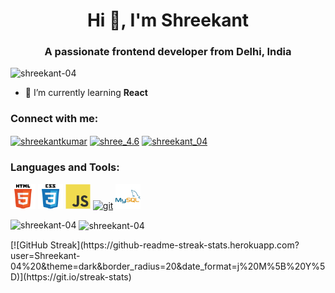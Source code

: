 <h1 align="center">Hi 👋, I'm Shreekant</h1>
<h3 align="center">A passionate frontend developer from Delhi, India</h3>

<p align="left"> <img src="https://komarev.com/ghpvc/?username=shreekant-04&label=Profile%20views&color=0e75b6&style=flat" alt="shreekant-04" /> </p>

- 🌱 I’m currently learning **React**

<h3 align="left">Connect with me:</h3>
<p align="left">
<a href="https://linkedin.com/in/shreekantkumar" target="blank"><img align="center" src="https://raw.githubusercontent.com/rahuldkjain/github-profile-readme-generator/master/src/images/icons/Social/linked-in-alt.svg" alt="shreekantkumar" height="30" width="40" /></a>
<a href="https://instagram.com/shree_4.6" target="blank"><img align="center" src="https://raw.githubusercontent.com/rahuldkjain/github-profile-readme-generator/master/src/images/icons/Social/instagram.svg" alt="shree_4.6" height="30" width="40" /></a>
<a href="https://www.leetcode.com/shreekant_04" target="blank"><img align="center" src="https://raw.githubusercontent.com/rahuldkjain/github-profile-readme-generator/master/src/images/icons/Social/leet-code.svg" alt="shreekant_04" height="30" width="40" /></a>
</p>

<h3 align="left">Languages and Tools:</h3>
<p align="left">
  <a href="https://www.w3.org/html/" target="_blank" rel="noreferrer"> <img src="https://raw.githubusercontent.com/devicons/devicon/master/icons/html5/html5-original-wordmark.svg" alt="html5" width="40" height="40"/></a>
  <a href="https://www.w3schools.com/css/" target="_blank" rel="noreferrer"> <img src="https://raw.githubusercontent.com/devicons/devicon/master/icons/css3/css3-original-wordmark.svg" alt="css3" width="40" height="40"/></a> 
  <a href="https://developer.mozilla.org/en-US/docs/Web/JavaScript" target="_blank" rel="noreferrer"> <img src="https://raw.githubusercontent.com/devicons/devicon/master/icons/javascript/javascript-original.svg" alt="javascript" width="40" height="40"/></a> 
  <a href="https://git-scm.com/" target="_blank" rel="noreferrer"> <img src="https://www.vectorlogo.zone/logos/git-scm/git-scm-icon.svg" alt="git" width="40" height="40"/></a> 
  <a href="https://www.mysql.com/" target="_blank" rel="noreferrer"> <img src="https://raw.githubusercontent.com/devicons/devicon/master/icons/mysql/mysql-original-wordmark.svg" alt="mysql" width="40" height="40"/></a>

  
</p>

<p><img align="left" src="https://github-readme-stats.vercel.app/api/top-langs?username=shreekant-04&show_icons=true&locale=en&layout=compact" alt="shreekant-04" /></p>

<p>&nbsp;<img align="center" src="https://github-readme-stats.vercel.app/api?username=shreekant-04&show_icons=true&locale=en" alt="shreekant-04" /></p>
[![GitHub Streak](https://github-readme-streak-stats.herokuapp.com?user=Shreekant-04%20&theme=dark&border_radius=20&date_format=j%20M%5B%20Y%5D)](https://git.io/streak-stats)
